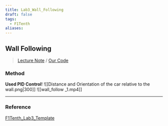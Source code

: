 ```yaml
---
title: Lab3_Wall_Following
draft: false
tags:
  - F1Tenth
aliases:
---
```

## Wall Following
> [Lecture Note](https://docs.google.com/presentation/d/1H6l5HvkefJPAyuRftv1JV3KtEk-WnOrcsy0wCVPfayc/edit#slide=id.g10b78b0084f_0_685) / [Our Code](https://github.com/thejourneyofbabo/f1sim_ws/tree/master/src/lecture_ws/f1tenth_lab3_template)
### Method
**Used PID Control**!
![[Distance and Orientation of the car relative to the wall.png|300]]
![[wall_follow _1.mp4]]

---
### Reference
[F1Tenth_Lab3_Template](https://github.com/f1tenth/f1tenth_lab3_template)
